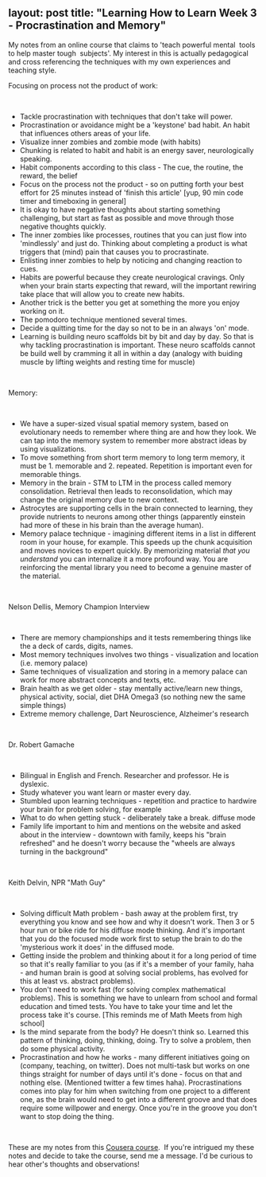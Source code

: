 layout: post
title:  "Learning How to Learn Week 3 - Procrastination and Memory"
---

My notes from an online course that claims to 'teach powerful mental  tools to help master tough  subjects'. My interest in this is actually pedagogical and cross referencing the techniques with my own experiences and teaching style.

Focusing on process not the product of work:

‌

* Tackle procrastination with techniques that don't take will power.
* Procrastination or avoidance might be a 'keystone' bad habit. An habit that influences others areas of your life.
* Visualize inner zombies and zombie mode (with habits)
* Chunking is related to habit and habit is an energy saver, neurologically speaking.
* Habit components according to this class - The cue, the routine, the reward, the belief
* Focus on the process not the product - so on putting forth your best effort for 25 minutes instead of 'finish this article' \[yup, 90 min code timer and timeboxing in general\]
* It is okay to have negative thoughts about starting something challenging, but start as fast as possible and move through those negative thoughts quickly.
* The inner zombies like processes, routines that you can just flow into 'mindlessly' and just do. Thinking about completing a product is what triggers that (mind) pain that causes you to procrastinate.
* Enlisting inner zombies to help by noticing and changing reaction to cues.
* Habits are powerful because they create neurological cravings. Only when your brain starts expecting that reward, will the important rewiring take place that will allow you to create new habits.
* Another trick is the better you get at something the more you enjoy working on it.
* The pomodoro technique mentioned several times.
* Decide a quitting time for the day so not to be in an always 'on' mode.
* Learning is building neuro scaffolds bit by bit and day by day. So that is why tackling procrastination is important. These neuro scaffolds cannot be build well by cramming it all in within a day (analogy with buiding muscle by lifting weights and resting time for muscle)

‌

Memory:

‌

* We have a super-sized visual spatial memory system, based on evolutionary needs to remember where thing are and how they look. We can tap into the memory system to remember more abstract ideas by using visualizations.
* To move something from short term memory to long term memory, it must be 1. memorable and 2. repeated. Repetition is important even for memorable things.
* Memory in the brain - STM to LTM in the process called memory consolidation. Retrieval then leads to reconsolidation, which may change the original memory due to new context.
* Astrocytes are supporting cells in the brain connected to learning, they provide nutrients to neurons among other things (apparently einstein had more of these in his brain than the average human).
* Memory palace technique - imagining different items in a list in different room in your house, for example. This speeds up the chunk acquisition and moves novices to expert quickly. By memorizing material _that you understand_ you can internalize it a more profound way. You are reinforcing the mental library you need to become a genuine master of the material.

‌

Nelson Dellis, Memory Champion Interview

‌

* There are memory championships and it tests remembering things like the a deck of cards, digits, names.
* Most memory techniques involves two things - visualization and location (i.e. memory palace)
* Same techniques of visualization and storing in a memory palace can work for more abstract concepts and texts, etc.
* Brain health as we get older - stay mentally active/learn new things, physical activity, social, diet DHA Omega3 (so nothing new the same simple things)
* Extreme memory challenge, Dart Neuroscience, Alzheimer's research

‌

Dr. Robert Gamache

‌

* Bilingual in English and French. Researcher and professor. He is dyslexic.
* Study whatever you want learn or master every day.
* Stumbled upon learning techniques - repetition and practice to hardwire your brain for problem solving, for example
* What to do when getting stuck - deliberately take a break. diffuse mode
* Family life important to him and mentions on the website and asked about in the interview - downtown with family, keeps his "brain refreshed" and he doesn't worry because the "wheels are always turning in the background"

‌

Keith Delvin, NPR "Math Guy"

‌

* Solving difficult Math problem - bash away at the problem first, try everything you know and see how and why it doesn't work. Then 3 or 5 hour run or bike ride for his diffuse mode thinking. And it's important that you do the focused mode work first to setup the brain to do the 'mysterious work it does' in the diffused mode.
* Getting inside the problem and thinking about it for a long period of time so that it's really familiar to you (as if it's a member of your family, haha - and human brain is good at solving social problems, has evolved for this at least vs. abstract problems).
* You don't need to work fast (for solving complex mathematical problems). This is something we have to unlearn from school and formal education and timed tests. You have to take your time and let the process take it's course. \[This reminds me of Math Meets from high school\]
* Is the mind separate from the body? He doesn't think so. Learned this pattern of thinking, doing, thinking, doing. Try to solve a problem, then do some physical activity.
* Procrastination and how he works - many different initiatives going on (company, teaching, on twitter). Does not multi-task but works on one things straight for number of days until it's done - focus on that and nothing else. (Mentioned twitter a few times haha). Procrastinations comes into play for him when switching from one project to a different one, as the brain would need to get into a different groove and that does require some willpower and energy. Once you're in the groove you don't want to stop doing the thing.

‌

These are my notes from this [Cousera course](https://www.coursera.org/learn/learning-how-to-learn/home/welcome).  If you're intrigued my these notes and decide to take the course, send me a message. I'd be curious to hear other's thoughts and observations!